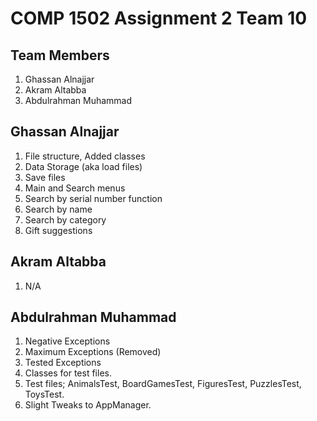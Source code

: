# COMP 1502 Assignment 2 Team 10

## Team Members
1. Ghassan Alnajjar
2. Akram Altabba
3. Abdulrahman Muhammad

## Ghassan Alnajjar
1. File structure, Added classes 
2. Data Storage (aka load files)
3. Save files
4. Main and Search menus
5. Search by serial number function
6. Search by name
7. Search by category
8. Gift suggestions

## Akram Altabba
1. N/A

## Abdulrahman Muhammad
1. Negative Exceptions
2. Maximum Exceptions (Removed)
3. Tested Exceptions
4. Classes for test files.
5. Test files; AnimalsTest, BoardGamesTest, FiguresTest, PuzzlesTest, ToysTest.
6. Slight Tweaks to AppManager.




